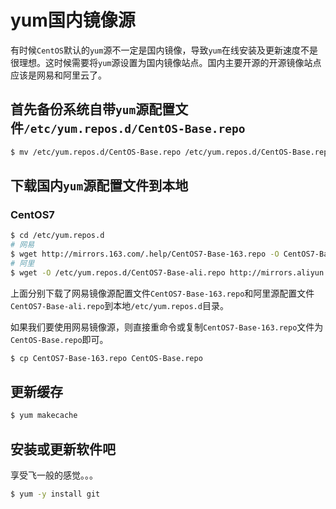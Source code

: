 # yum国内镜像源

有时候`CentOS`默认的`yum`源不一定是国内镜像，导致`yum`在线安装及更新速度不是很理想。这时候需要将`yum`源设置为国内镜像站点。国内主要开源的开源镜像站点应该是网易和阿里云了。

## 首先备份系统自带`yum`源配置文件`/etc/yum.repos.d/CentOS-Base.repo`

```bash
$ mv /etc/yum.repos.d/CentOS-Base.repo /etc/yum.repos.d/CentOS-Base.repo.backup
```

## 下载国内`yum`源配置文件到本地

### CentOS7

```bash
$ cd /etc/yum.repos.d
# 网易
$ wget http://mirrors.163.com/.help/CentOS7-Base-163.repo -O CentOS7-Base-163.repo
# 阿里
$ wget -O /etc/yum.repos.d/CentOS7-Base-ali.repo http://mirrors.aliyun.com/repo/Centos-7.repo
```

上面分别下载了网易镜像源配置文件`CentOS7-Base-163.repo`和阿里源配置文件`CentOS7-Base-ali.repo`到本地`/etc/yum.repos.d`目录。

如果我们要使用网易镜像源，则直接重命令或复制`CentOS7-Base-163.repo`文件为`CentOS-Base.repo`即可。

```bash
$ cp CentOS7-Base-163.repo CentOS-Base.repo
```

## 更新缓存

```bash
$ yum makecache
```

## 安装或更新软件吧

享受飞一般的感觉。。。

```bash
$ yum -y install git
```